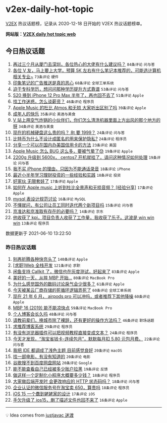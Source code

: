 # v2ex-daily-hot-topic

[V2EX](https://www.v2ex.com/) 热议话题榜，记录从 2020-12-18 日开始的 V2EX 热议话题榜单。

**网站版：[V2EX daily hot topic web](https://boojack.github.io/v2ex-daily-hot-topic-web/)**

## 今日热议话题

<!-- TODAY BEGIN -->

1. [再过三个月从厦门去深圳，各位热心的大佬有什么建议吗？](https://www.v2ex.com/t/782548) `84条评论` `问与答`
1. [各位 V 友，马上要上大学，预算 5K 左右有什么笔记本推荐的，可能选计算机相关专业~](https://www.v2ex.com/t/782549) `73条评论` `硬件`
1. [印象笔记的广告推送是真的恶心](https://www.v2ex.com/t/782566) `68条评论` `全球工单系统`
1. [迫于专科学历，想问问那种学历提升方式靠谱](https://www.v2ex.com/t/782568) `53条评论` `问与答`
1. [S20 换到 iPhone 12 Pro Max 半年了，再也回不去了](https://www.v2ex.com/t/782585) `51条评论` `Apple`
1. [找工作迷惑，怎么谈薪资？](https://www.v2ex.com/t/782592) `46条评论` `程序员`
1. [Apple Music 的杜比 Atmos 和无损 大家听出区别了吗](https://www.v2ex.com/t/782591) `39条评论` `Apple`
1. [成年人的快乐](https://www.v2ex.com/t/782572) `35条评论` `美酒与美食`
1. [V 站上用空气炸锅的小伙伴们，你们怎么清洗机器里面上方出风的那个地方的呀](https://www.v2ex.com/t/782597) `34条评论` `美酒与美食`
1. [现在的机械硬盘这么贵的吗？ 8t 要 1999？](https://www.v2ex.com/t/782557) `24条评论` `问与答`
1. [比特币为什么不设计成匿名的用来保护隐私?](https://www.v2ex.com/t/782546) `24条评论` `程序员`
1. [分享一个可以在国内办美国信用卡的方法](https://www.v2ex.com/t/782616) `23条评论` `美国`
1. [Apple Music 怎么 BUG 这么多，要被气晕了😓](https://www.v2ex.com/t/782596) `19条评论` `Apple`
1. [2200g 升级到 5600x， centos7 开机就挂了，请问这种情况如何处理](https://www.v2ex.com/t/782583) `19条评论` `问与答`
1. [我不买 iPhone 的理由，只因为不能通话录音](https://www.v2ex.com/t/782725) `18条评论` `iPhone`
1. [最近小半年学习理财投资的一些经验和实践](https://www.v2ex.com/t/782589) `18条评论` `投资`
1. [好家伙 无限套娃了](https://www.v2ex.com/t/782688) `17条评论` `Apple`
1. [如何在 Apple music 上听到杜比全景声和无损音频？ [经验分享]](https://www.v2ex.com/t/782623) `17条评论` `Apple`
1. [mysql 表设计规范讨论](https://www.v2ex.com/t/782576) `16条评论` `MySQL`
1. [不懂就问，有公司让员工同时迭代两个新项目吗](https://www.v2ex.com/t/782666) `15条评论` `问与答`
1. [京准达和京准取有存在的必要吗？](https://www.v2ex.com/t/782582) `14条评论` `京东`
1. [他收获了 kpi，项目负责人收获了工作量，我收获了乐子。这波是 win win win](https://www.v2ex.com/t/782699) `13条评论` `程序员`

数据更新于 2021-06-10 13:22:50

<!-- TODAY END -->

### 昨日热议话题

<!-- YESTERDAY BEGIN -->

1. [别再折腾各种快充头了](https://www.v2ex.com/t/782291) `140条评论` `Apple`
1. [[求职]Web 全栈开发](https://www.v2ex.com/t/782290) `121条评论` `求职`
1. [闲鱼支持 Callkit 了，微信也在灰度测试，好起来了](https://www.v2ex.com/t/782382) `83条评论` `Apple`
1. [美好的一天，从摔 MBP 开始...](https://www.v2ex.com/t/782320) `80条评论` `MacBook Pro`
1. [为什么感觉国外的数码讨论戾气会少很多？](https://www.v2ex.com/t/782317) `61条评论` `Apple`
1. [今天被某云厂商存储的死循环逻辑弄死了](https://www.v2ex.com/t/782414) `60条评论` `全球工单系统`
1. [现在 21 年 6 月， airpods pro 可以冲吗，或者推荐下其他降噪](https://www.v2ex.com/t/782310) `60条评论` `Apple`
1. [MBP 16 (2019) 能不能凉快点](https://www.v2ex.com/t/782299) `59条评论` `MacBook Pro`
1. [个人博客会长久吗](https://www.v2ex.com/t/782405) `48条评论` `问与答`
1. [请教前辈们，换城市除了裸辞，还有更好的操作方法吗？](https://www.v2ex.com/t/782313) `46条评论` `职场话题`
1. [求推荐博客系统](https://www.v2ex.com/t/782472) `29条评论` `程序员`
1. [有没有浏览器插件可以把视频教程直接变成文本？](https://www.v2ex.com/t/782409) `24条评论` `程序员`
1. [今天才发现，“淘宝省钱卡-连续包月”，默默每月扣 5.80 元包月费。](https://www.v2ex.com/t/782440) `22条评论` `问与答`
1. [我把 IDE 都调成了浅色主题 目前感觉良好](https://www.v2ex.com/t/782425) `20条评论` `macOS`
1. [找一部电影，有没有知道的](https://www.v2ex.com/t/782416) `20条评论` `电影`
1. [谷歌搜不到百度网盘网站](https://www.v2ex.com/t/782373) `20条评论` `Google`
1. [能不能查看自己已经被多少账户拉黑](https://www.v2ex.com/t/782294) `19条评论` `反馈`
1. [做这样一个定制化小程序大概要多少钱？](https://www.v2ex.com/t/782498) `18条评论` `程序员`
1. [大家做后端开发时 会更改响应的 HTTP 状态码吗？](https://www.v2ex.com/t/782322) `18条评论` `问与答`
1. [企业认证的微信服务号在淘宝卖 650，算贵吗](https://www.v2ex.com/t/782321) `18条评论` `程序员`
1. [iOS 15 一个蠢到姥姥家的设计](https://www.v2ex.com/t/782300) `17条评论` `iOS`
1. [手欠升级了 ios15，删了描述文件也回不来了](https://www.v2ex.com/t/782490) `16条评论` `Apple`

<!-- YESTERDAY END -->

---

💡 Idea comes from [justjavac 迷渡](https://github.com/justjavac/)
